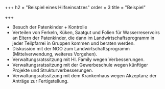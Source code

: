 +++
h2 = "Beispiel eines Hilfseinsatzes"
order = 3
title = "Beispiel"

+++
* Besuch der Patenkinder + Kontrolle
* Verteilen von Ferkeln, Küken, Saatgut und Folien für Wasserreservoirs an Eltern der Patenkinder, die dann im Landwirtschaftsprogramm in jeder Teilpfarrei in Gruppen kommen und beraten werden.
* Diskussion mit der NGO zum Landwirtschaftsprogramm (Mittelverwendung, weiteres Vorgehen).
* Verwaltungsratssitzung mit Hl. Family wegen Verbesserungen.
* Verwaltungsratssitzung mit der Gewerbeschule wegen künftiger Projekte und Strukturverbesserungen.
* Verwaltungsratssitzung mit dem Krankenhaus wegen Akzeptanz der Anträge zur Fertigstellung.